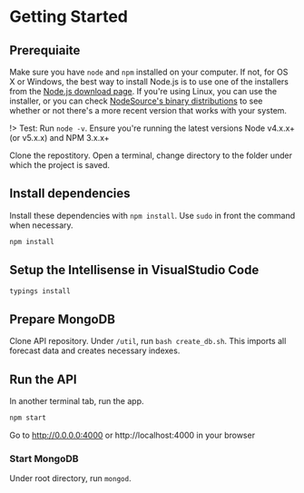 # Getting Started

## Prerequiaite
Make sure you have `node` and `npm` installed on your computer. 
If not, for OS X or Windows, the best way to install Node.js is to use one of the installers from the [Node.js download page](https://nodejs.org/en/download/). If you're using Linux, you can use the installer, or you can check [NodeSource's binary distributions](https://github.com/nodesource/distributions) to see whether or not there's a more recent version that works with your system.

!> Test: Run `node -v`. Ensure you're running the latest versions Node v4.x.x+ (or v5.x.x) and NPM 3.x.x+


Clone the repostitory. 
Open a terminal, change directory to the folder under which the project is saved. 

## Install dependencies

Install these dependencies with `npm install`. Use `sudo` in front the command when necessary.
````javascript
npm install
````
## Setup the Intellisense in VisualStudio Code
```javascript
typings install
```

## Prepare MongoDB 
Clone API repository. 
Under `/util`, run `bash create_db.sh`. 
This imports all forecast data and creates necessary indexes.


## Run the API
In another terminal tab, run the app.
```javascript
npm start 
```
Go to http://0.0.0.0:4000 or http://localhost:4000 in your browser


### Start  MongoDB
Under root directory, run `mongod`.